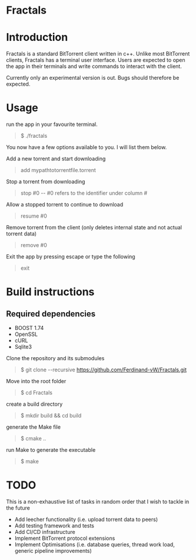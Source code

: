 # Fractals

# Introduction

Fractals is a standard BitTorrent client written in c++. Unlike most BitTorrent clients, Fractals has a terminal user interface.
Users are expected to open the app in their terminals and write commands to interact with the client.

Currently only an experimental version is out. Bugs should therefore be expected.

# Usage

run the app in your favourite terminal.

> $ ./fractals

You now have a few options available to you. I will list them below.

Add a new torrent and start downloading

> add mypathtotorrentfile.torrent

Stop a torrent from downloading

> stop #0 -- #0 refers to the identifier under column #

Allow a stopped torrent to continue to download

> resume #0

Remove torrent from the client (only deletes internal state and not actual torrent data)

> remove #0

Exit the app by pressing escape or type the following

> exit 

# Build instructions

## Required dependencies
- BOOST 1.74
- OpenSSL
- cURL
- Sqlite3

Clone the repository and its submodules
> $ git clone --recursive https://github.com/Ferdinand-vW/Fractals.git

Move into the root folder
> $ cd Fractals

create a build directory
> $ mkdir build && cd build

generate the Make file
> $ cmake ..

run Make to generate the executable
> $ make


# TODO

This is a non-exhaustive list of tasks in random order that I wish to tackle in the future
- Add leecher functionality (i.e. upload torrent data to peers)
- Add testing framework and tests
- Add CI/CD infrastructure
- Implement BitTorrent protocol extensions
- Implement Optimisations (i.e. database queries, thread work load, generic pipeline improvements)
